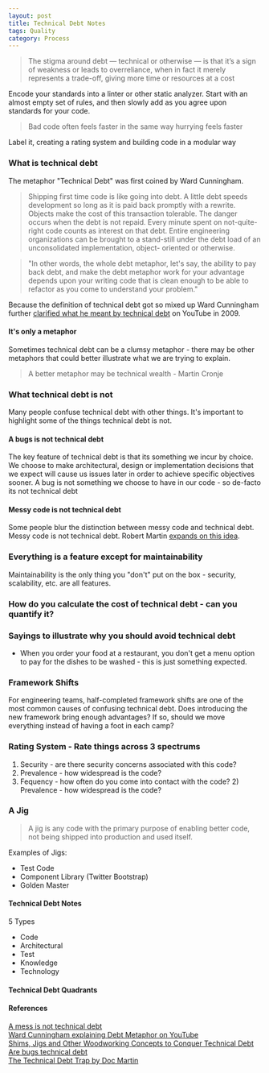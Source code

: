 ```yaml
---
layout: post
title: Technical Debt Notes
tags: Quality
category: Process
---
```

> The stigma around debt — technical or otherwise — is that it’s a sign of weakness or leads to overreliance, when in fact it merely represents a trade-off, giving more time or resources at a cost  

Encode your standards into a linter or other static analyzer. Start with an almost empty set of rules, and then slowly add as you agree upon standards for your code.  

> Bad code often feels faster in the same way hurrying feels faster  

Label it, creating a rating system and building code in a modular way

### What is technical debt

The metaphor "Technical Debt" was first coined by Ward Cunningham.

> Shipping first time code is like going into debt. A little debt speeds development so long as it is paid back promptly with a rewrite. Objects make the cost of this transaction tolerable. The danger occurs when the debt is not repaid. Every minute spent on not-quite-right code counts as interest on that debt. Entire engineering organizations can be brought to a stand-still under the debt load of an unconsolidated implementation, object- oriented or otherwise.  

> "In other words, the whole debt metaphor, let's say, the ability to pay back debt, and make the debt metaphor work for your advantage depends upon your writing code that is clean enough to be able to refactor as you come to understand your problem."

Because the definition of technical debt got so mixed up Ward Cunningham further [clarified what he meant by technical debt](https://www.youtube.com/watch?v=pqeJFYwnkjE) on YouTube in 2009.

#### It's only a metaphor

Sometimes technical debt can be a clumsy metaphor - there may be other metaphors that could better illustrate what we are trying to explain.

> A better metaphor may be technical wealth - Martin Cronje

### What technical debt is not

Many people confuse technical debt with other things. It's important to highlight some of the things technical debt is not.  

#### A bugs is not technical debt

The key feature of technical debt is that its something we incur by choice. We choose to make architectural, design or implementation decisions that we expect will cause us issues later in order to achieve specific objectives sooner. A bug is not something we choose to have in our code - so de-facto its not technical debt

#### Messy code is not technical debt

Some people blur the distinction between messy code and technical debt. Messy code is not technical debt. Robert Martin [expands on this idea](https://sites.google.com/site/unclebobconsultingllc/a-mess-is-not-a-technical-debt).

### Everything is a feature except for maintainability  

Maintainability is the only thing you "don't" put on the box - security, scalability, etc. are all features.

### How do you calculate the cost of technical debt - can you quantify it?

### Sayings to illustrate why you should avoid technical debt

- When you order your food at a restaurant, you don't get a menu option to pay for the dishes to be washed - this is just something expected.  

### Framework Shifts

For engineering teams, half-completed framework shifts are one of the most common causes of confusing technical debt. Does introducing the new framework bring enough advantages? If so, should we move everything instead of having a foot in each camp?   

### Rating System - Rate things across 3 spectrums  

1) Security - are there security concerns associated with this code?  
2) Prevalence - how widespread is the code?  
3) Fequency - how often do you come into contact with the code?  2) Prevalence - how widespread is the code?  

### A Jig

> A jig is any code with the primary purpose of enabling better code, not being shipped into production and used itself. 

Examples of Jigs:  
- Test Code  
- Component Library (Twitter Bootstrap)  
- Golden Master  


#### Technical Debt Notes ####

5 Types
- Code
- Architectural
- Test
- Knowledge
- Technology

#### Technical Debt Quadrants ####

#### References ####

[A mess is not technical debt](https://sites.google.com/site/unclebobconsultingllc/a-mess-is-not-a-technical-debt)  
[Ward Cunningham explaining Debt Metaphor on YouTube](https://www.youtube.com/watch?v=pqeJFYwnkjE)  
[Shims, Jigs and Other Woodworking Concepts to Conquer Technical Debt](http://firstround.com/review/shims-jigs-and-other-woodworking-concepts-to-conquer-technical-debt/)  
[Are bugs technical debt](http://programmers.stackexchange.com/questions/207060/are-bugs-part-of-technical-debt)  
[The Technical Debt Trap by Doc Martin](http://blog.markpearl.co.za/The-Technical-Debt-Trap)  
